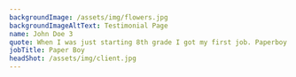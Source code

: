 ```yaml
---
backgroundImage: /assets/img/flowers.jpg
backgroundImageAltText: Testimonial Page
name: John Doe 3
quote: When I was just starting 8th grade I got my first job. Paperboy! Boy, was I excited. At that time I had spent a lot of time actually playing the video official.
jobTitle: Paper Boy
headShot: /assets/img/client.jpg
---
```

